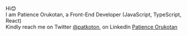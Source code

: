 <p>Hi😊 <br> I am Patience Orukotan, a Front-End Developer (JavaScript, TypeScript, React) <br> Kindly reach me on Twitter <a href="https://twitter.com/Patkoton">@patkoton</a>, on LinkedIn <a href="https://www.linkedin.com/in/patience-orukotan-03a778ba/">Patience Orukotan</a>
</p>
